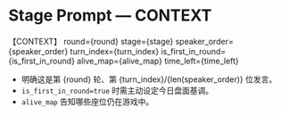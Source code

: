 # Stage Prompt — CONTEXT
【CONTEXT】
round={round}
stage={stage}
speaker_order={speaker_order}
turn_index={turn_index}
is_first_in_round={is_first_in_round}
alive_map={alive_map}
time_left={time_left}

- 明确这是第 {round} 轮、第 {turn_index}/{len(speaker_order)} 位发言。
- `is_first_in_round=true` 时需主动设定今日盘面基调。
- `alive_map` 告知哪些座位仍在游戏中。
